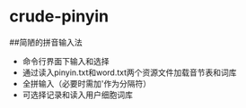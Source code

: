 # crude-pinyin
##简陋的拼音输入法
- 命令行界面下输入和选择
- 通过读入pinyin.txt和word.txt两个资源文件加载音节表和词库
- 全拼输入（必要时需加'作为分隔符）
- 可选择记录和读入用户细胞词库
